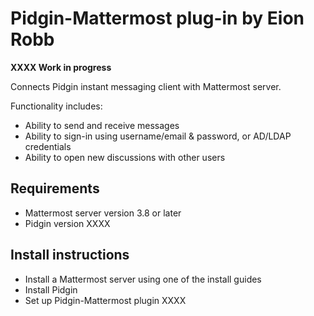 
# Pidgin-Mattermost plug-in by Eion Robb 

**XXXX Work in progress** 

Connects Pidgin instant messaging client with Mattermost server. 

Functionality includes: 

- Ability to send and receive messages
- Ability to sign-in using username/email & password, or AD/LDAP credentials
- Ability to open new discussions with other users 

## Requirements

- Mattermost server version 3.8 or later 
- Pidgin version XXXX

## Install instructions 

- Install a Mattermost server using one of the install guides 
- Install Pidgin
- Set up Pidgin-Mattermost plugin XXXX
